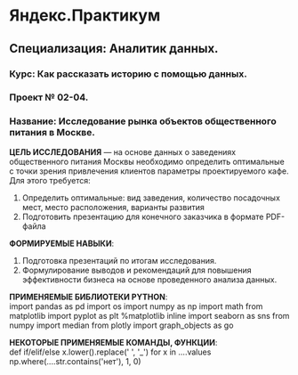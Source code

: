 # Яндекс.Практикум<br>
## Специализация: Аналитик данных.<br>
### Курс: Как рассказать историю с помощью данных.<br>
### Проект № 02-04.<br>
### Название: Исследование рынка объектов общественного питания в Москве.<br>

**ЦЕЛЬ ИССЛЕДОВАНИЯ** — на основе данных о заведениях общественного питания Москвы необходимо определить оптимальные с точки зрения привлечения клиентов параметры проектируемого кафе. Для этого требуется:<br>
1) Определить оптимальные: вид заведения, количество посадочных мест, место расположения, варианты развития<br>
2) Подготовить презентацию для конечного заказчика в формате PDF-файла<br>

**ФОРМИРУЕМЫЕ НАВЫКИ**:<br>
1) Подготовка презентаций по итогам исследования.<br>
2) Формулирование выводов и рекомендаций для повышения эффективности бизнеса на основе проведенного анализа данных.<br>

**ПРИМЕНЯЕМЫЕ БИБЛИОТЕКИ PYTHON**:<br>
import pandas as pd
import os
import numpy as np
import math
from matplotlib import pyplot as plt
%matplotlib inline 
import seaborn as sns
from numpy import median
from plotly import graph_objects as go

**НЕКОТОРЫЕ ПРИМЕНЯЕМЫЕ КОМАНДЫ, ФУНКЦИИ**:<br>
def
if/elif/else
x.lower().replace(' ', '_') for x in ....values
np.where(....str.contains('нет'), 1, 0)